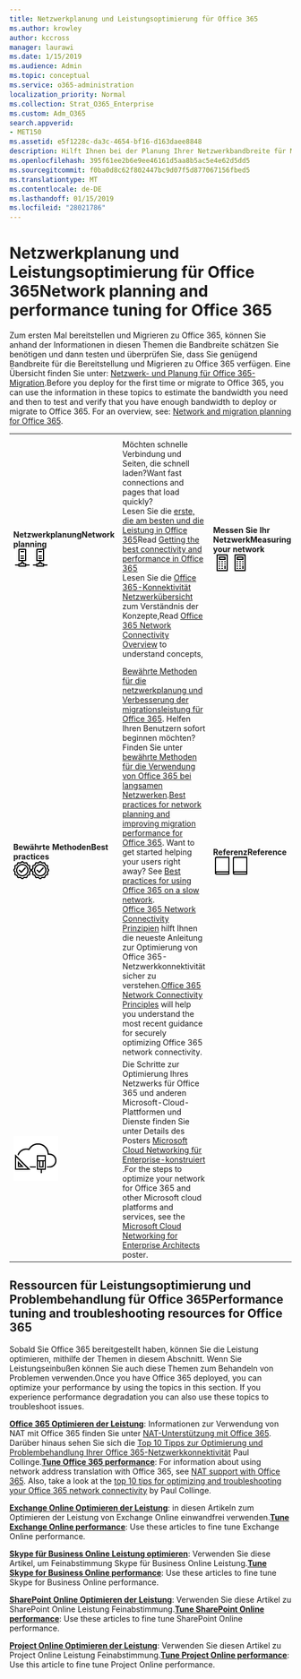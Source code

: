 ```yaml
---
title: Netzwerkplanung und Leistungsoptimierung für Office 365
ms.author: krowley
author: kccross
manager: laurawi
ms.date: 1/15/2019
ms.audience: Admin
ms.topic: conceptual
ms.service: o365-administration
localization_priority: Normal
ms.collection: Strat_O365_Enterprise
ms.custom: Adm_O365
search.appverid:
- MET150
ms.assetid: e5f1228c-da3c-4654-bf16-d163daee8848
description: Hilft Ihnen bei der Planung Ihrer Netzwerkbandbreite für Microsoft Office 365 erforderlich. Nachdem Sie bereitgestellt haben, wird hier feine Tune zurück, und Problembehandlung bei Office 365-Leistung.
ms.openlocfilehash: 395f61ee2b6e9ee46161d5aa8b5ac5e4e62d5dd5
ms.sourcegitcommit: f0ba0d8c62f802447bc9d07f5d877067156fbed5
ms.translationtype: MT
ms.contentlocale: de-DE
ms.lasthandoff: 01/15/2019
ms.locfileid: "28021786"
---
```

# <a name="network-planning-and-performance-tuning-for-office-365"></a><span data-ttu-id="445c8-104">Netzwerkplanung und Leistungsoptimierung für Office 365</span><span class="sxs-lookup"><span data-stu-id="445c8-104">Network planning and performance tuning for Office 365</span></span>
<span data-ttu-id="445c8-p102">Zum ersten Mal bereitstellen und Migrieren zu Office 365, können Sie anhand der Informationen in diesen Themen die Bandbreite schätzen Sie benötigen und dann testen und überprüfen Sie, dass Sie genügend Bandbreite für die Bereitstellung und Migrieren zu Office 365 verfügen. Eine Übersicht finden Sie unter: [Netzwerk- und Planung für Office 365-Migration](network-and-migration-planning.md).</span><span class="sxs-lookup"><span data-stu-id="445c8-p102">Before you deploy for the first time or migrate to Office 365, you can use the information in these topics to estimate the bandwidth you need and then to test and verify that you have enough bandwidth to deploy or migrate to Office 365. For an overview, see: [Network and migration planning for Office 365](network-and-migration-planning.md).</span></span>
  
|||||
|:-----|:-----|:-----|:-----|
|<span data-ttu-id="445c8-107">**Netzwerkplanung**</span><span class="sxs-lookup"><span data-stu-id="445c8-107">**Network planning**</span></span> <br/> <span data-ttu-id="445c8-108">![Netzwerk](media/5e9dcd06-601b-4b28-88dc-f524e7548794.png)</span><span class="sxs-lookup"><span data-stu-id="445c8-108">![Network](media/5e9dcd06-601b-4b28-88dc-f524e7548794.png)</span></span>           <br/> |<span data-ttu-id="445c8-109">Möchten schnelle Verbindung und Seiten, die schnell laden?</span><span class="sxs-lookup"><span data-stu-id="445c8-109">Want fast connections and pages that load quickly?</span></span>  <br/> <span data-ttu-id="445c8-110">Lesen Sie die [erste, die am besten und die Leistung in Office 365](https://aka.ms/o365perfprinciples)</span><span class="sxs-lookup"><span data-stu-id="445c8-110">Read [Getting the best connectivity and performance in Office 365](https://aka.ms/o365perfprinciples)</span></span> <br/> <span data-ttu-id="445c8-111">Lesen Sie die [Office 365-Konnektivität Netzwerkübersicht](https://docs.microsoft.com/en-us/office365/enterprise/office-365-networking-overview) zum Verständnis der Konzepte,</span><span class="sxs-lookup"><span data-stu-id="445c8-111">Read [Office 365 Network Connectivity Overview](https://docs.microsoft.com/en-us/office365/enterprise/office-365-networking-overview) to understand concepts,</span></span>  <br/> |<span data-ttu-id="445c8-112">**Messen Sie Ihr Netzwerk**</span><span class="sxs-lookup"><span data-stu-id="445c8-112">**Measuring your network**</span></span> <br/> <span data-ttu-id="445c8-113">![„Rechner“ ](media/d690a132-4884-40eb-a918-526bb3dff3cc.png)</span><span class="sxs-lookup"><span data-stu-id="445c8-113">![Calculator](media/d690a132-4884-40eb-a918-526bb3dff3cc.png)</span></span>           <br/> |<span data-ttu-id="445c8-114">Lesen Sie [Office 365 leistungsoptimierung von Baselines und Leistungsverlauf](performance-tuning-using-baselines-and-history.md) und [Behandlung von Leistungsproblemen Plan für Office 365](performance-troubleshooting-plan.md).</span><span class="sxs-lookup"><span data-stu-id="445c8-114">Read [Office 365 performance tuning using baselines and performance history](performance-tuning-using-baselines-and-history.md) and [Performance troubleshooting plan for Office 365](performance-troubleshooting-plan.md).</span></span>  <br/> <span data-ttu-id="445c8-115">Verwenden Sie diese Tools zum [Bewerten Ihrer vorhandenen des Netzwerks](network-and-migration-planning.md#calculators).</span><span class="sxs-lookup"><span data-stu-id="445c8-115">Use these tools to [evaluate your existing network](network-and-migration-planning.md#calculators).</span></span>  <br/> |
|<span data-ttu-id="445c8-116">**Bewährte Methoden**</span><span class="sxs-lookup"><span data-stu-id="445c8-116">**Best practices**</span></span> <br/> <span data-ttu-id="445c8-117">![Bewährte Methoden](media/2a659a5c-1007-47d3-a6c6-a19e018ab29b.png)</span><span class="sxs-lookup"><span data-stu-id="445c8-117">![Best practices](media/2a659a5c-1007-47d3-a6c6-a19e018ab29b.png)</span></span>           <br/> |<span data-ttu-id="445c8-p103">[Bewährte Methoden für die netzwerkplanung und Verbesserung der migrationsleistung für Office 365](network-and-migration-planning.md#BestPractices). Helfen Ihren Benutzern sofort beginnen möchten? Finden Sie unter [bewährte Methoden für die Verwendung von Office 365 bei langsamen Netzwerken](https://support.office.com/article/fd16c8d2-4799-4c39-8fd7-045f06640166).</span><span class="sxs-lookup"><span data-stu-id="445c8-p103">[Best practices for network planning and improving migration performance for Office 365](network-and-migration-planning.md#BestPractices). Want to get started helping your users right away? See [Best practices for using Office 365 on a slow network](https://support.office.com/article/fd16c8d2-4799-4c39-8fd7-045f06640166).  </span></span><br/> <span data-ttu-id="445c8-121">[Office 365 Network Connectivity Prinzipien](https://aka.ms/o365networkingprinciples) hilft Ihnen die neueste Anleitung zur Optimierung von Office 365-Netzwerkkonnektivität sicher zu verstehen.</span><span class="sxs-lookup"><span data-stu-id="445c8-121">[Office 365 Network Connectivity Principles](https://aka.ms/o365networkingprinciples) will help you understand the most recent guidance for securely optimizing Office 365 network connectivity.</span></span>  <br/> |<span data-ttu-id="445c8-122">**Referenz**</span><span class="sxs-lookup"><span data-stu-id="445c8-122">**Reference**</span></span> <br/> <span data-ttu-id="445c8-123">![Adressbuch oder Journal](media/56dff3c1-f605-48d8-811f-7d13ce639ecd.png)</span><span class="sxs-lookup"><span data-stu-id="445c8-123">![Book or Journal](media/56dff3c1-f605-48d8-811f-7d13ce639ecd.png)</span></span>           <br/> |<span data-ttu-id="445c8-p104">Möchten Sie die Details, wie eine Liste der IP-Adressen und Ports? Siehe die [netzwerkplanung Referenz für Office 365](network-and-migration-planning.md#NetReference).</span><span class="sxs-lookup"><span data-stu-id="445c8-p104">Want the details, like a list of IP addresses and ports? See the [Network planning reference for Office 365](network-and-migration-planning.md#NetReference).  </span></span><br/> |
|![Finden Sie unter Microsoft Cloud Netzwerk konstruiert Enterprise-Poster](media/3094be9f-2407-4fa5-896d-aa66ef7b9bb9.png)           <br/> |<span data-ttu-id="445c8-127">Die Schritte zur Optimierung Ihres Netzwerks für Office 365 und anderen Microsoft-Cloud-Plattformen und Dienste finden Sie unter Details des Posters [Microsoft Cloud Networking für Enterprise-konstruiert](https://aka.ms/cloudarchnetworking) .</span><span class="sxs-lookup"><span data-stu-id="445c8-127">For the steps to optimize your network for Office 365 and other Microsoft cloud platforms and services, see the [Microsoft Cloud Networking for Enterprise Architects](https://aka.ms/cloudarchnetworking) poster.</span></span>  <br/> |
   
## <a name="performance-tuning-and-troubleshooting-resources-for-office-365"></a><span data-ttu-id="445c8-128">Ressourcen für Leistungsoptimierung und Problembehandlung für Office 365</span><span class="sxs-lookup"><span data-stu-id="445c8-128">Performance tuning and troubleshooting resources for Office 365</span></span>
<span data-ttu-id="445c8-129"><a name="apptuning"> </a></span><span class="sxs-lookup"><span data-stu-id="445c8-129"></span></span>

<span data-ttu-id="445c8-p105">Sobald Sie Office 365 bereitgestellt haben, können Sie die Leistung optimieren, mithilfe der Themen in diesem Abschnitt. Wenn Sie Leistungseinbußen können Sie auch diese Themen zum Behandeln von Problemen verwenden.</span><span class="sxs-lookup"><span data-stu-id="445c8-p105">Once you have Office 365 deployed, you can optimize your performance by using the topics in this section. If you experience performance degradation you can also use these topics to troubleshoot issues.</span></span>
  
 <span data-ttu-id="445c8-p106">**[Office 365 Optimieren der Leistung](tune-office-365-performance.md)**: Informationen zur Verwendung von NAT mit Office 365 finden Sie unter [NAT-Unterstützung mit Office 365](nat-support-with-office-365.md). Darüber hinaus sehen Sie sich die [Top 10 Tipps zur Optimierung und Problembehandlung Ihrer Office 365-Netzwerkkonnektivität](https://blogs.technet.com/b/onthewire/archive/2014/06/18/top-10-tips-for-optimising-amp-troubleshooting-your-office-365-network-connectivity.aspx) Paul Collinge.</span><span class="sxs-lookup"><span data-stu-id="445c8-p106">**[Tune Office 365 performance](tune-office-365-performance.md)**: For information about using network address translation with Office 365, see [NAT support with Office 365](nat-support-with-office-365.md). Also, take a look at the [top 10 tips for optimizing and troubleshooting your Office 365 network connectivity](https://blogs.technet.com/b/onthewire/archive/2014/06/18/top-10-tips-for-optimising-amp-troubleshooting-your-office-365-network-connectivity.aspx) by Paul Collinge.</span></span> 
  
 <span data-ttu-id="445c8-134">**[Exchange Online Optimieren der Leistung](tune-exchange-online-performance.md)**: in diesen Artikeln zum Optimieren der Leistung von Exchange Online einwandfrei verwenden.</span><span class="sxs-lookup"><span data-stu-id="445c8-134">**[Tune Exchange Online performance](tune-exchange-online-performance.md)**: Use these articles to fine tune Exchange Online performance.</span></span> 
  
 <span data-ttu-id="445c8-135">**[Skype für Business Online Leistung optimieren](tune-skype-for-business-online-performance.md)**: Verwenden Sie diese Artikel, um Feinabstimmung Skype für Business Online Leistung.</span><span class="sxs-lookup"><span data-stu-id="445c8-135">**[Tune Skype for Business Online performance](tune-skype-for-business-online-performance.md)**: Use these articles to fine tune Skype for Business Online performance.</span></span> 
  
 <span data-ttu-id="445c8-136">**[SharePoint Online Optimieren der Leistung](tune-sharepoint-online-performance.md)**: Verwenden Sie diese Artikel zu SharePoint Online Leistung Feinabstimmung.</span><span class="sxs-lookup"><span data-stu-id="445c8-136">**[Tune SharePoint Online performance](tune-sharepoint-online-performance.md)**: Use these articles to fine tune SharePoint Online performance.</span></span> 
  
 <span data-ttu-id="445c8-137">**[Project Online Optimieren der Leistung](https://support.office.com/article/12ba0ebd-c616-42e5-b9b6-cad570e8409c)**: Verwenden Sie diesen Artikel zu Project Online Leistung Feinabstimmung.</span><span class="sxs-lookup"><span data-stu-id="445c8-137">**[Tune Project Online performance](https://support.office.com/article/12ba0ebd-c616-42e5-b9b6-cad570e8409c)**: Use this article to fine tune Project Online performance.</span></span> 
  

